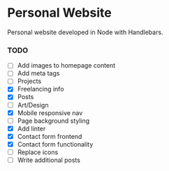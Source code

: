# Personal Website

Personal website developed in Node with Handlebars.

### TODO
- [ ] Add images to homepage content
- [ ] Add meta tags
- [ ] Projects
- [x] Freelancing info
- [x] Posts
- [ ] Art/Design
- [x] Mobile responsive nav
- [ ] Page background styling
- [x] Add linter
- [x] Contact form frontend
- [x] Contact form functionality
- [ ] Replace icons
- [ ] Write additional posts
